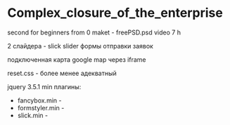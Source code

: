 # Complex_closure_of_the_enterprise
second for beginners from 0
maket - freePSD.psd
video 7 h


2 слайдера - slick slider
формы отправки заявок

подключенная карта google map через iframe


reset.css - более менее адекватный

jquery 3.5.1 min
плагины:
- fancybox.min -
- formstyler.min -
- slick.min -
